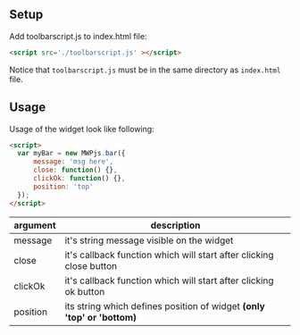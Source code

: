 ## Setup

Add toolbarscript.js to index.html file:

```html
<script src='./toolbarscript.js' ></script>
```

Notice that ```toolbarscript.js``` must be in the same directory as ```index.html``` file.

## Usage

Usage of the widget look like following:

```html
<script>
  var myBar = new MWPjs.bar({
      message: 'msg here',
      close: function() {},
      clickOk: function() {},
      position: 'top'
  });
</script>
```

argument | description
--- | ---
message | it's string message visible on the widget
close | it's callback function which will start after clicking close button
clickOk | it's callback function which will start after clicking ok button
position | its string which defines position of widget **(only 'top' or 'bottom)**
